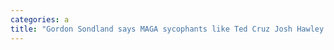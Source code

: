 ```yaml
---
categories: a
title: "Gordon Sondland says MAGA sycophants like Ted Cruz Josh Hawley and Marjorie Taylor Greene dont know how to manage Trump"
---
```

